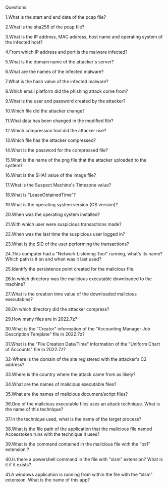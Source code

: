 Questions:

1.What is the start and end date of the pcap file?

2.What is the sha256 of the pcap file? 

3.What is the IP address, MAC address, host name and operating system of the infected host?

4.From which IP address and port is the malware infected?

5.What is the domain name of the attacker's server?

6.What are the names of the infected malware?

7.What is the hash value of the infected malware?

8.Which email platform did the phishing attack come from?

9.What is the user and password created by the attacker?

10.Which file did the attacker change?

11.What data has been changed in the modified file?

12.Which compression tool did the attacker use?

13.Which file has the attacker compressed?

14.What is the password for the compressed file?

15.What is the name of the png file that the attacker uploaded to the system?

16.What is the SHA1 value of the image file?

17.What is the Suspect Machine's Timezone value?

18.What is “LeaseObtainedTime”? 

19.What is the operating system version (OS version)?

20.When was the operating system installed?

21.With which user were suspicious transactions made?

22.When was the last time the suspicious user logged in?

23.What is the SID of the user performing the transactions?

24.This computer had a "Network Listening Tool" running, what's its name? Which path is it on and when was it last used?

25.Identify the persistence point created for the malicious file.

26.In which directory was the malicious executable downloaded to the machine?

27.What is the creation time value of the downloaded malicious executables?

28.On which directory did the attacker compress?

29.How many files are in 2022.7z?

30.What is the "Creator" information of the "Accounting Manager Job Description Template" file in 2022.7z?

31.What is the "File Creation Date/Time" information of the "Uniform Chart of Accounts" file in 2022.7z? 

32-Where is the domain of the site registered with the attacker's C2 address?

33.Where is the country where the attack came from as likely?

34.What are the names of malicious executable files?

35.What are the names of malicious document/script files?

36.One of the malicious executable files uses an attack technique. What is the name of this technique?

37.In the technique used, what is the name of the target process?

38.What is the file path of the application that the malicious file named Accesstoken runs with the technique it uses?

39.What is the command contained in the malicious file with the “ps1” extension ?

40.Is there a powershell command in the file with “xlsm” extension? What is it if it exists?

41.A windows application is running from within the file with the “xlsm” extension. What is the name of this app?
